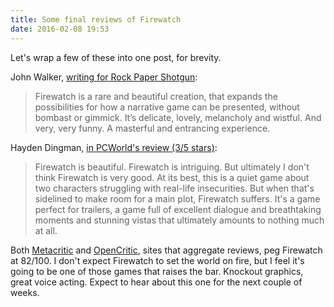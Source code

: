```yaml
---
title: Some final reviews of Firewatch 
date: 2016-02-08 19:53
---
```

Let's wrap a few of these into one post, for brevity. 

John Walker, [writing for Rock Paper Shotgun][rps]: 

> Firewatch is a rare and beautiful creation, that expands the possibilities for how a narrative game can be presented, without bombast or gimmick. It’s delicate, lovely, melancholy and wistful. And very, very funny. A masterful and entrancing experience.

Hayden Dingman, [in PCWorld's review (3/5 stars)][pcworld]: 

> Firewatch is beautiful. Firewatch is intriguing. But ultimately I don't think Firewatch is very good. At its best, this is a quiet game about two characters struggling with real-life insecurities. But when that's sidelined to make room for a main plot, Firewatch suffers. It's a game perfect for trailers, a game full of excellent dialogue and breathtaking moments and stunning vistas that ultimately amounts to nothing much at all.

Both [Metacritic] and [OpenCritic], sites that aggregate reviews, peg Firewatch at 82/100. I don't expect Firewatch to set the world on fire, but I feel it's going to be one of those games that raises the bar. Knockout graphics, great voice acting. Expect to hear about this one for the next couple of weeks. 


[rps]: https://www.rockpapershotgun.com/2016/02/08/wot-i-think-firewatch/
[pcworld]: http://www.pcworld.com/article/3030271/software/firewatch-review-lots-of-smoke-but-no-spark.html

[metacritic]: http://www.metacritic.com/game/pc/firewatch/critic-reviews
[opencritic]: http://opencritic.com/game/2129/firewatch